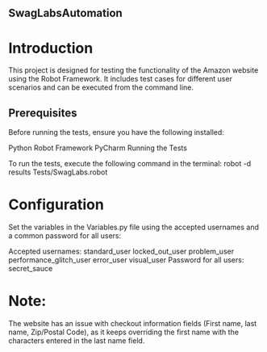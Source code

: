 ## SwagLabsAutomation

# Introduction
This project is designed for testing the functionality of the Amazon website using the Robot Framework. It includes test cases for different user scenarios and can be executed from the command line.

## Prerequisites
Before running the tests, ensure you have the following installed:

Python
Robot Framework
PyCharm 
Running the Tests

To run the tests, execute the following command in the terminal:
robot -d results Tests/SwagLabs.robot

# Configuration
Set the variables in the Variables.py file using the accepted usernames and a common password for all users:

Accepted usernames:
standard_user
locked_out_user
problem_user
performance_glitch_user
error_user
visual_user
Password for all users: secret_sauce

# Note:
The website has an issue with checkout information fields (First name, last name, Zip/Postal Code), as it keeps overriding the first name with the characters entered in the last name field.

